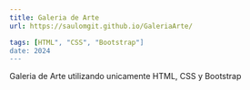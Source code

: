 ```yaml
---
title: Galeria de Arte
url: https://saulomgit.github.io/GaleriaArte/

tags: [HTML", "CSS", "Bootstrap"]
date: 2024
---
```


Galeria de Arte utilizando unicamente HTML, CSS y Bootstrap
